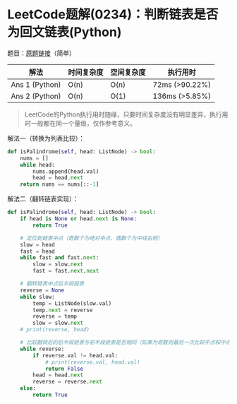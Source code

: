# LeetCode题解(0234)：判断链表是否为回文链表(Python)

题目：[原题链接](https://leetcode-cn.com/problems/palindrome-linked-list/)（简单）

| 解法           | 时间复杂度 | 空间复杂度 | 执行用时       |
| -------------- | ---------- | ---------- | -------------- |
| Ans 1 (Python) | O(n)       | O(n)       | 72ms (>90.22%) |
| Ans 2 (Python) | O(n)       | O(1)       | 136ms (>5.85%) |

>  LeetCode的Python执行用时随缘，只要时间复杂度没有明显差异，执行用时一般都在同一个量级，仅作参考意义。

解法一（转换为列表比较）：

```python
def isPalindrome(self, head: ListNode) -> bool:
    nums = []
    while head:
        nums.append(head.val)
        head = head.next
    return nums == nums[::-1]
```

解法二（翻转链表实现）：

```python
def isPalindrome(self, head: ListNode) -> bool:
    if head is None or head.next is None:
        return True

    # 定位到链表中点（奇数个为绝对中点，偶数个为中线右侧）
    slow = head
    fast = head
    while fast and fast.next:
        slow = slow.next
        fast = fast.next.next

    # 翻转链表中点后半段链表
    reverse = None
    while slow:
        temp = ListNode(slow.val)
        temp.next = reverse
        reverse = temp
        slow = slow.next
    # print(reverse, head)

    # 比较翻转后的后半段链表与前半段链表是否相同（如果为奇数则最后一次比较中点和中点自己是否相同）
    while reverse:
        if reverse.val != head.val:
            # print(reverse.val, head.val)
            return False
        head = head.next
        reverse = reverse.next
    else:
        return True
```
